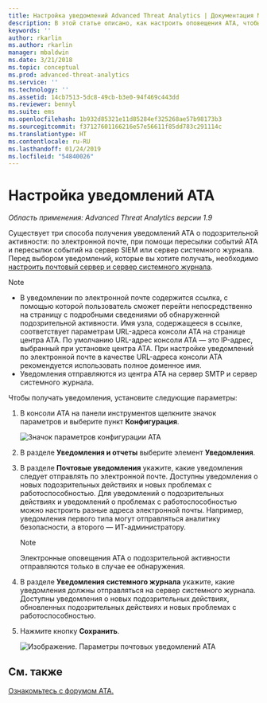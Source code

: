 ```yaml
---
title: Настройка уведомлений Advanced Threat Analytics | Документация Майкрософт
description: В этой статье описано, как настроить оповещения ATA, чтобы получать уведомления при обнаружении подозрительных действий.
keywords: ''
author: rkarlin
ms.author: rkarlin
manager: mbaldwin
ms.date: 3/21/2018
ms.topic: conceptual
ms.prod: advanced-threat-analytics
ms.service: ''
ms.technology: ''
ms.assetid: 14cb7513-5dc8-49cb-b3e0-94f469c443dd
ms.reviewer: bennyl
ms.suite: ems
ms.openlocfilehash: 1b932d85321e11d85284ef325268ae57b98173b3
ms.sourcegitcommit: f37127601166216e57e56611f85dd783c291114c
ms.translationtype: HT
ms.contentlocale: ru-RU
ms.lasthandoff: 01/24/2019
ms.locfileid: "54840026"
---
```

# <a name="set-ata-notifications"></a>Настройка уведомлений ATA

*Область применения: Advanced Threat Analytics версии 1.9*

Существует три способа получения уведомлений ATA о подозрительной активности: по электронной почте, при помощи пересылки событий ATA и пересылки событий на сервер SIEM или сервер системного журнала. Перед выбором уведомлений, которые вы хотите получать, необходимо [настроить почтовый сервер и сервер системного журнала](setting-syslog-email-server-settings.md).

> [!NOTE]
> -   В уведомлении по электронной почте содержится ссылка, с помощью которой пользователь сможет перейти непосредственно на страницу с подробными сведениями об обнаруженной подозрительной активности. Имя узла, содержащееся в ссылке, соответствует параметрам URL-адреса консоли ATA на странице центра ATA. По умолчанию URL-адрес консоли ATA — это IP-адрес, выбранный при установке центра ATA. При настройке уведомлений по электронной почте в качестве URL-адреса консоли ATA рекомендуется использовать полное доменное имя.
> -   Уведомления отправляются из центра ATA на сервер SMTP и сервер системного журнала.


Чтобы получать уведомления, установите следующие параметры:


1. В консоли ATA на панели инструментов щелкните значок параметров и выберите пункт **Конфигурация**.
    
    ![Значок параметров конфигурации ATA](media/ATA-config-icon.png)
    
1. В разделе **Уведомления и отчеты** выберите элемент **Уведомления**.
1. В разделе **Почтовые уведомления** укажите, какие уведомления следует отправлять по электронной почте. Доступны уведомления о новых подозрительных действиях и новых проблемах с работоспособностью. Для уведомлений о подозрительных действиях и уведомлений о проблемах с работоспособностью можно настроить разные адреса электронной почты. Например, уведомления первого типа могут отправляться аналитику безопасности, а второго — ИТ-администратору.
    
    > [!NOTE]
    > Электронные оповещения ATA о подозрительной активности отправляются только в случае ее обнаружения.

1. В разделе **Уведомления системного журнала** укажите, какие уведомления должны отправляться на сервер системного журнала. Доступны уведомления о новых подозрительных действиях, обновленных подозрительных действиях и новых проблемах с работоспособностью.
1. Нажмите кнопку **Сохранить**.
    
    ![Изображение. Параметры почтовых уведомлений ATA](media/ata-mail-notification-settings.png)




## <a name="see-also"></a>См. также
[Ознакомьтесь с форумом ATA.](https://social.technet.microsoft.com/Forums/security/home?forum=mata)
